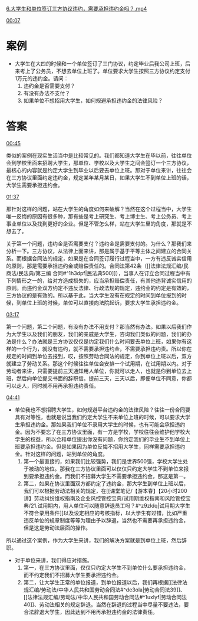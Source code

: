 [6.大学生和单位签订三方协议违约，需要承担违约金吗？.mp4](file:///E:%5C法律实务%5CA314【游本春】【20小时200讲】劳动纠纷维权指南及企业风控管控宝典（200讲劳动合同签订法律风险防范与合规管理）%5C6.大学生和单位签订三方协议违约，需要承担违约金吗？.mp4)

[00:07](file:///E:/%5C%E6%B3%95%E5%BE%8B%E5%AE%9E%E5%8A%A1%5CA314%E3%80%90%E6%B8%B8%E6%9C%AC%E6%98%A5%E3%80%91%E3%80%9020%E5%B0%8F%E6%97%B6200%E8%AE%B2%E3%80%91%E5%8A%B3%E5%8A%A8%E7%BA%A0%E7%BA%B7%E7%BB%B4%E6%9D%83%E6%8C%87%E5%8D%97%E5%8F%8A%E4%BC%81%E4%B8%9A%E9%A3%8E%E6%8E%A7%E7%AE%A1%E6%8E%A7%E5%AE%9D%E5%85%B8%EF%BC%88200%E8%AE%B2%E5%8A%B3%E5%8A%A8%E5%90%88%E5%90%8C%E7%AD%BE%E8%AE%A2%E6%B3%95%E5%BE%8B%E9%A3%8E%E9%99%A9%E9%98%B2%E8%8C%83%E4%B8%8E%E5%90%88%E8%A7%84%E7%AE%A1%E7%90%86%EF%BC%89%5C6.%E5%A4%A7%E5%AD%A6%E7%94%9F%E5%92%8C%E5%8D%95%E4%BD%8D%E7%AD%BE%E8%AE%A2%E4%B8%89%E6%96%B9%E5%8D%8F%E8%AE%AE%E8%BF%9D%E7%BA%A6%EF%BC%8C%E9%9C%80%E8%A6%81%E6%89%BF%E6%8B%85%E8%BF%9D%E7%BA%A6%E9%87%91%E5%90%97%EF%BC%9F.mp4#t=7.805388)

# 案例
- 大学生在大四的时候和一个单位签订了三门协议，约定毕业后我公司上班，后来考上了公务员，不想去单位上班了。单位要求大学生按照三方协议约定支付1万元的违约金。请问：
	1. 违约金是否需要支付？
	2. 有没有办法不支付？
	3. 如果单位不想招用大学生，如何规避承担违约金的法律风险？
# 答案
[00:45](file:///E:/%5C%E6%B3%95%E5%BE%8B%E5%AE%9E%E5%8A%A1%5CA314%E3%80%90%E6%B8%B8%E6%9C%AC%E6%98%A5%E3%80%91%E3%80%9020%E5%B0%8F%E6%97%B6200%E8%AE%B2%E3%80%91%E5%8A%B3%E5%8A%A8%E7%BA%A0%E7%BA%B7%E7%BB%B4%E6%9D%83%E6%8C%87%E5%8D%97%E5%8F%8A%E4%BC%81%E4%B8%9A%E9%A3%8E%E6%8E%A7%E7%AE%A1%E6%8E%A7%E5%AE%9D%E5%85%B8%EF%BC%88200%E8%AE%B2%E5%8A%B3%E5%8A%A8%E5%90%88%E5%90%8C%E7%AD%BE%E8%AE%A2%E6%B3%95%E5%BE%8B%E9%A3%8E%E9%99%A9%E9%98%B2%E8%8C%83%E4%B8%8E%E5%90%88%E8%A7%84%E7%AE%A1%E7%90%86%EF%BC%89%5C6.%E5%A4%A7%E5%AD%A6%E7%94%9F%E5%92%8C%E5%8D%95%E4%BD%8D%E7%AD%BE%E8%AE%A2%E4%B8%89%E6%96%B9%E5%8D%8F%E8%AE%AE%E8%BF%9D%E7%BA%A6%EF%BC%8C%E9%9C%80%E8%A6%81%E6%89%BF%E6%8B%85%E8%BF%9D%E7%BA%A6%E9%87%91%E5%90%97%EF%BC%9F.mp4#t=45.542482)

类似的案例在现实生活当中是比较常见的。我们都知道大学生在毕以前，往往单位会到学校里面来招聘大学生，那单位、学校以及大学生之间会签订一个三方协议，最核心的内容就是约定大学生到毕业以后要去单位上班。那对于单位来讲，往往会在三方协议里面约定违约金，规定某年某月某日，如果大学生不到单位上班的话，大学生需要承担违约金。

[01:37](file:///E:%5C法律实务%5CA314【游本春】【20小时200讲】劳动纠纷维权指南及企业风控管控宝典（200讲劳动合同签订法律风险防范与合规管理）%5C6.大学生和单位签订三方协议违约，需要承担违约金吗？.mp4#t=01:37)

那针对这样的问题，站在大学生的角度如何来破解？当然在这个过程当中，大学生唯一反悔的原因有很多种，那有些是考上研究生、考上博士生、考上公务员、考上事业单位以及找到更好的企业。但是不管怎么样，站在大学生里的角度，那就是不想去了。

关于第一个问题，违约金是否需要支付？违约金是需要支付的。为什么？那我们来分析一下。三方协议，从法律上面来讲，那是属于基于平等主体之间建立的合同关系。而根据合同法的规定，如果是在合同签订履行过程当中，一方有违反诚实信用的原则，那是需要承担违约金或赔偿责任的。合同法第42条（[[法律法规汇编/民商法/民法典/第三编 合同#^1h3dpf|民法典500]]），当事人在订立合同过程当中有下列情形之一的，给对方造成损失的，应当承担赔偿责任，有其他违背诚实信用的原则。而违约金双方约定不违反法律、行政法规的规定，违约金的约定是有效的，三方协议的是有效的。所以基于此，当大学生没有在规定的时间到单位报到的时候，到单位上班的时候，单位可以直接向法院起诉，要求大学生承担违约金。

[03:17](file:///E:%5C法律实务%5CA314【游本春】【20小时200讲】劳动纠纷维权指南及企业风控管控宝典（200讲劳动合同签订法律风险防范与合规管理）%5C6.大学生和单位签订三方协议违约，需要承担违约金吗？.mp4#t=03:17)

第一个问题，第二个问题，有没有办法不用支付？那当然有办法。如果以后我们作为大学生以及我们的朋友，我们的亲戚是大学生，咨询我们类似的问题，我们的办法是什么？办法就是三方协议仅仅是约定我们什么时间要去单位上班，如果你有这样的一个行为，就没有违约，就不需要承担违约金，不需要承担违约责。所以你在规定的时间到单位去报到，哎，按照劳动合同法的规定，你到单位上班以后，双方就建立了劳动关系。那这个时候往往单位会安排一个试用期，在试用期以内。对于劳动者来讲，只需要提前三天通知用人单位，你就可以走人，也就是你到单位去上班，然后向单位提交书面的辞职信。提前三天，三天以后，即便单位不同意，你都可以走人，同时就不用再承担违约责任。

[04:41](file:///E:%5C法律实务%5CA314【游本春】【20小时200讲】劳动纠纷维权指南及企业风控管控宝典（200讲劳动合同签订法律风险防范与合规管理）%5C6.大学生和单位签订三方协议违约，需要承担违约金吗？.mp4#t=04:41)

- 单位我也不想招聘大学生，如何规避平台违约金的法律风险？往往一份合同要具有对等性，也就是说当我们约定大学生不来单位上班的时候，可以要求大学生承担违约金。那如果我们单位不录用大学生的时候，也有可能会承担违约金。因为不要忘了在三方协议里面，有一方是学校，学校往往会维护他学校大学生的权益，所以会和单位提出你没有问题，你约定我们的毕业生不到单位上班要承担违约金。但是如果因为单位反悔不招用大学生，同样需要承担违约金。针对这样的问题，站到单位的角度。
	1. 第一个最直接的，如果我们比较强势，我们是世界500强，学校大学生处于被动的地位。那我在三方协议里面可以仅仅只约定大学生不到单位来报到要承担违约金。而我们不招募大学生不需要承担违约金，那这是第一。
	2. 第二，如果在协议里面双方都约定了违约金，那大学生到单位上班以后，我们可以根据劳动法相关的规定，在[[课堂笔记/【游本春】【20小时200讲】劳动纠纷维权指南及企业风控管控宝典/试用期维权指南和风险管控宝典/21.试用期内，用人单位可以随意辞退员工吗？#^z9zldq|试用期大学生不符合录用条件]]以及设定相应的考核指标，以大学生有过错，比如严重违反单位的规章制度等等为理由予以辞退，当然也不需要再承担违约金，但是这是劳动法层面的操作。

所以通过这个案例，作为大学生来讲，我们的解决方案就是到单位上班，然后辞职。

- 对于单位来讲，我们得应对措施。
	1. 第一，在三方协议里面，仅仅只约定大学生不到单位什么要承担违约金，而不约定我们不招募大学生要承担违约金。
	2. 第二，让大学生正常的单位报道，到单位报道以后，我们再根据[[法律法规汇编/劳动法/中华人民共和国劳动合同法#^de3ola|劳动合同法39]]、[[法律法规汇编/劳动法/中华人民共和国劳动合同法#^1uxlyf|劳动合同法40]]、劳动法相关的规定辞退。当然在辞退的过程当中尽量不要违法，要合法辞退大学生，因此达到不用再承担违约金的法律责任。